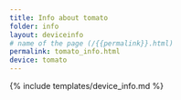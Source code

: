 ```yaml
---
title: Info about tomato
folder: info
layout: deviceinfo
# name of the page (/{{permalink}}.html)
permalink: tomato_info.html
device: tomato
---
```

{% include templates/device_info.md %}
